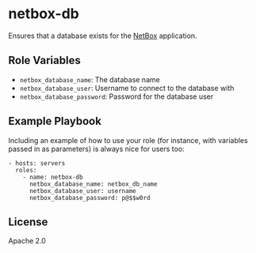 netbox-db
=========

Ensures that a database exists for the [NetBox](http://netbox.readthedocs.io/) application.

Role Variables
--------------

  - `netbox_database_name`: The database name
  - `netbox_database_user`: Username to connect to the database with
  - `netbox_database_password`: Password for the database user

Example Playbook
----------------

Including an example of how to use your role (for instance, with variables passed in as parameters) is always nice for users too:

    - hosts: servers
      roles:
        - name: netbox-db
          netbox_database_name: netbox_db_name
          netbox_database_user: username
          netbox_database_password: p@$$w0rd

License
-------

Apache 2.0
